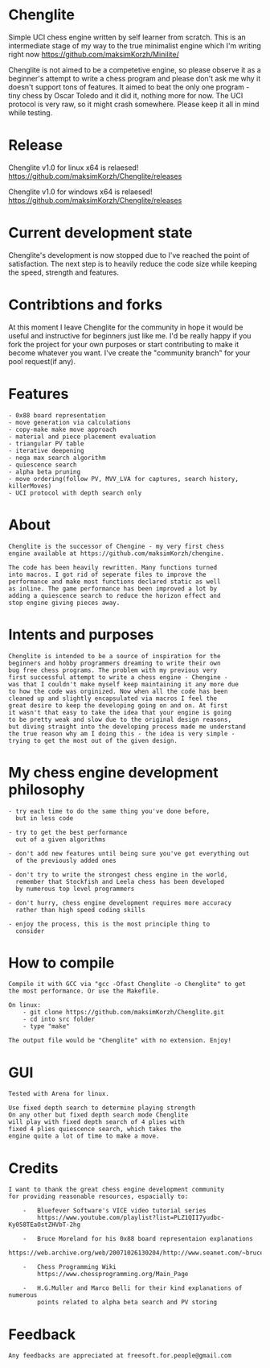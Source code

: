 # Chenglite
Simple UCI chess engine written by self learner from scratch.
This is an intermediate stage of my way to the true minimalist
engine which I'm writing right now https://github.com/maksimKorzh/Minilite/

Chenglite is not aimed to be a competetive engine, so please observe it
as a beginner's attempt to write a chess program and please don't ask me
why it doesn't support tons of features. It aimed to beat the only one
program - tiny chess by Oscar Toledo and it did it, nothing more for now.
The UCI protocol is very raw, so it might crash somewhere. Please keep it
all in mind while testing.

# Release
Chenglite v1.0 for linux x64 is relaesed! https://github.com/maksimKorzh/Chenglite/releases

Chenglite v1.0 for windows x64 is relaesed! https://github.com/maksimKorzh/Chenglite/releases

# Current development state
Chenglite's development is now stopped due to I've reached the point of satisfaction. The
next step is to heavily reduce the code size while keeping the speed, strength and features.

# Contribtions and forks
At this moment I leave Chenglite for the community in hope it would be useful and instructive
for beginners just like me. I'd be really happy if you fork the project for your own purposes
or start contributing to make it become whatever you want. I've create the "community branch"
for your pool request(if any).

# Features

	- 0x88 board representation
	- move generation via calculations
	- copy-make make move approach
	- material and piece placement evaluation
	- triangular PV table
	- iterative deepening
	- nega max search algorithm
	- quiescence search
	- alpha beta pruning
	- move ordering(follow PV, MVV_LVA for captures, search history, killerMoves)
	- UCI protocol with depth search only


# About

	Chenglite is the successor of Chengine - my very first chess
	engine available at https://github.com/maksimKorzh/chengine.
	
	The code has been heavily rewritten. Many functions turned
	into macros. I got rid of seperate files to improve the 
	performance and make most functions declared static as well
	as inline. The game performance has been improved a lot by
	adding a quiescence search to reduce the horizon effect and
	stop engine giving pieces away.	


# Intents and purposes

	Chenglite is intended to be a source of inspiration for the
	beginners and hobby programmers dreaming to write their own
	bug free chess programs. The problem with my previous very
	first successful attempt to write a chess engine - Chengine -
	was that I couldn't make myself keep maintaining it any more due
	to how the code was orginized. Now when all the code has been
	cleaned up and slightly encapsulated via macros I feel the
	great desire to keep the developing going on and on. At first
	it wasn't that easy to take the idea that your engine is going
	to be pretty weak and slow due to the original design reasons,
	but diving straight into the developing process made me understand
	the true reason why am I doing this - the idea is very simple -
	trying to get the most out of the given design.


# My chess engine development philosophy
	
	- try each time to do the same thing you've done before,
	  but in less code
	
	- try to get the best performance 
	  out of a given algorithms
	  
	- don't add new features until being sure you've got everything out
	  of the previously added ones
	  
	- don't try to write the strongest chess engine in the world,
	  remember that Stockfish and Leela chess has been developed
	  by numerous top level programmers
	  
	- don't hurry, chess engine development requires more accuracy
	  rather than high speed coding skills
	  
	- enjoy the process, this is the most principle thing to
	  consider
	

# How to compile

	Compile it with GCC via "gcc -Ofast Chenglite -o Chenglite" to get
	the most performance. Or use the Makefile.
	
	On linux:
		- git clone https://github.com/maksimKorzh/Chenglite.git 
		- cd into src folder
		- type "make"
		
	The output file would be "Chenglite" with no extension. Enjoy!
	
	
# GUI

	Tested with Arena for linux.
	
	Use fixed depth search to determine playing strength
	On any other but fixed depth search mode Chenglite
	will play with fixed depth search of 4 plies with
	fixed 4 plies quiescence search, which takes the
	engine quite a lot of time to make a move.
	
	
# Credits

	I want to thank the great chess engine development community
	for providing reasonable resources, espacially to:
		
		-   Bluefever Software's VICE video tutorial series
			https://www.youtube.com/playlist?list=PLZ1QII7yudbc-Ky058TEaOstZHVbT-2hg
		
		-   Bruce Moreland for his 0x88 board representaion explanations
			https://web.archive.org/web/20071026130204/http://www.seanet.com/~brucemo/topics/0x88.htm
			
		-   Chess Programming Wiki
			https://www.chessprogramming.org/Main_Page
			
		-   H.G.Muller and Marco Belli for their kind explanations of numerous
		    points related to alpha beta search and PV storing
			
			
# Feedback
	Any feedbacks are appreciated at freesoft.for.people@gmail.com
